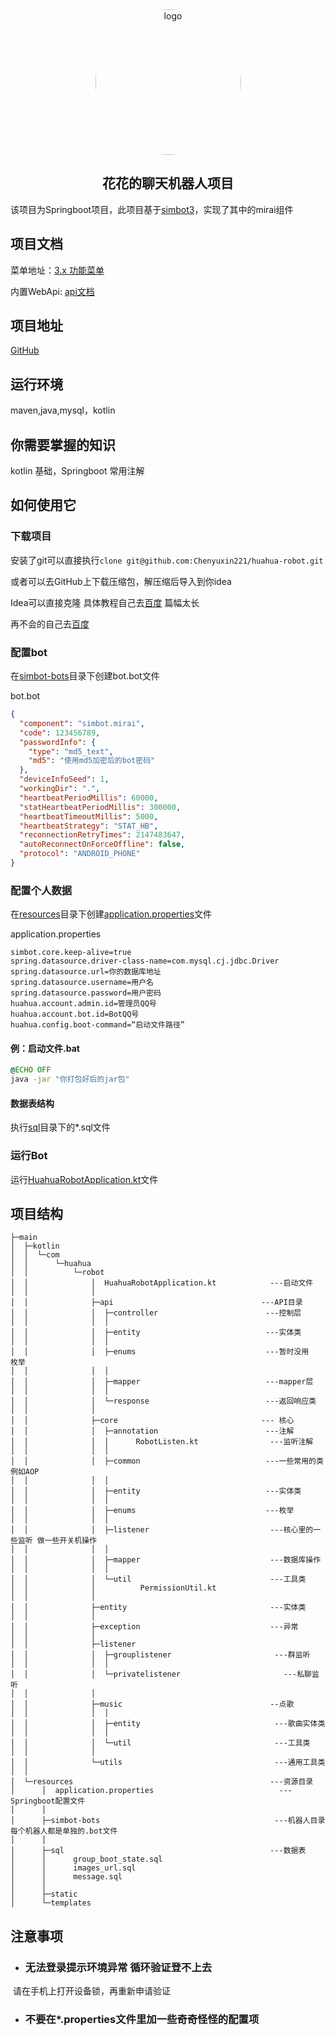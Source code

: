 <div align="center">
    <img src="http://gchat.qpic.cn/gchatpic_new/0/0-0-C59648BA0E460CA10E258D353318D713/0?term=2" alt="logo" style="width:233px ;height:233px;border-radius:50%"/>
    <p>
    	<h2>
        	花花的聊天机器人项目
    	</h2>
</div>

该项目为Springboot项目，此项目基于[simbot3](https://github.com/simple-robot/simbot-component-mirai)，实现了其中的mirai组件

## 项目文档

菜单地址：[3.x 功能菜单](https://www.yuque.com/qingsi-zwnmu/xyuvvi/wrbzgy)

内置WebApi: [api文档](https://console-docs.apipost.cn/preview/2994e3757e2103c4/f6807ee950c44a1e?target_id=f67ce078-7aa4-44a7-bfcb-9605bde46489#fb8ff78b-4e48-49e8-9c5c-00e25d7476d6)

## 项目地址

[GitHub](https://github.com/Chenyuxin221/huahua-robot)

## 运行环境

maven,java,mysql，kotlin

## 你需要掌握的知识

kotlin 基础，Springboot 常用注解

## 如何使用它

### 下载项目

安装了git可以直接执行`clone git@github.com:Chenyuxin221/huahua-robot.git`

或者可以去GitHub上下载压缩包，解压缩后导入到你idea

Idea可以直接克隆 具体教程自己去[百度](https://www.baidu.com) 篇幅太长

再不会的自己去[百度](https://www.baidu.com)

### 配置bot

在[simbot-bots](./src/main/resources/simbot-bots)目录下创建bot.bot文件

bot.bot

```json
{
  "component": "simbot.mirai",
  "code": 123456789,
  "passwordInfo": {
    "type": "md5_text",
    "md5": "使用md5加密后的bot密码"
  },
  "deviceInfoSeed": 1,
  "workingDir": ".",
  "heartbeatPeriodMillis": 60000,
  "statHeartbeatPeriodMillis": 300000,
  "heartbeatTimeoutMillis": 5000,
  "heartbeatStrategy": "STAT_HB",
  "reconnectionRetryTimes": 2147483647,
  "autoReconnectOnForceOffline": false,
  "protocol": "ANDROID_PHONE"
}
```

### 配置个人数据

在[resources](./src/main/resources/)目录下创建[application.properties]()文件

application.properties

```properties
simbot.core.keep-alive=true
spring.datasource.driver-class-name=com.mysql.cj.jdbc.Driver
spring.datasource.url=你的数据库地址
spring.datasource.username=用户名
spring.datasource.password=用户密码
huahua.account.admin.id=管理员QQ号
huahua.account.bot.id=BotQQ号
huahua.config.boot-command=“启动文件路径”
```

#### 例：启动文件.bat

```bat
@ECHO OFF 
java -jar "你打包好后的jar包"
```

#### 数据表结构

执行[sql](./src/main/resources/sql)目录下的*.sql文件

### 运行Bot

运行[HuahuaRobotApplication.kt](./src/main/kotlin/com/huahua/robot/HuahuaRobotApplication.kt)文件

## 项目结构

```text
├─main
│  ├─kotlin
│  │  └─com
│  │      └─huahua
│  │          └─robot
│  │              │  HuahuaRobotApplication.kt			  ---启动文件
│  │              │  
│  │              ├─api									---API目录
│  │              │  ├─controller						 ---控制层
│  │              │  │      
│  │              │  ├─entity							 ---实体类
│  │              │  │      
│  │              │  ├─enums							 ---暂时没用	枚举
│  │              │  │      
│  │              │  ├─mapper							 ---mapper层
│  │              │  │      
│  │              │  └─response							 ---返回响应类
│  │              │          
│  │              ├─core								--- 核心
│  │              │  ├─annotation						 ---注解
│  │              │  │      RobotListen.kt				  ---监听注解
│  │              │  │      
│  │              │  ├─common							 ---一些常用的类 例如AOP
│  │              │  │      
│  │              │  ├─entity							 ---实体类
│  │              │  │      
│  │              │  ├─enums							 ---枚举
│  │              │  │      
│  │              │  ├─listener							  ---核心里的一些监听 做一些开关机操作
│  │              │  │      
│  │              │  ├─mapper							  ---数据库操作
│  │              │  │      
│  │              │  └─util								  ---工具类
│  │              │          PermissionUtil.kt
│  │              │          
│  │              ├─entity								  ---实体类
│  │              │          
│  │              ├─exception							  ---异常
│  │              │      
│  │              ├─listener
│  │              │  ├─grouplistener					   ---群监听
│  │              │  │      
│  │              │  └─privatelistener                       ---私聊监听
│  │              │          
│  │              ├─music								  --点歌
│  │              │  │  
│  │              │  ├─entity							   ---歌曲实体类
│  │              │  │          
│  │              │  └─util								   ---工具类
│  │              │          
│  │              └─utils								   ---通用工具类
│  │                      
│  └─resources											  ---资源目录
│      │  application.properties						    ---Springboot配置文件
│      │  
│      ├─simbot-bots									   ---机器人目录 每个机器人都是单独的.bot文件
│      │      
│      ├─sql											  ---数据表
│      │      group_boot_state.sql
│      │      images_url.sql
│      │      message.sql
│      │      
│      ├─static
│      └─templates
```

## 注意事项

- ### 无法登录提示环境异常 循环验证登不上去

​ 请在手机上打开设备锁，再重新申请验证

- ### 不要在*.properties文件里加一些奇奇怪怪的配置项